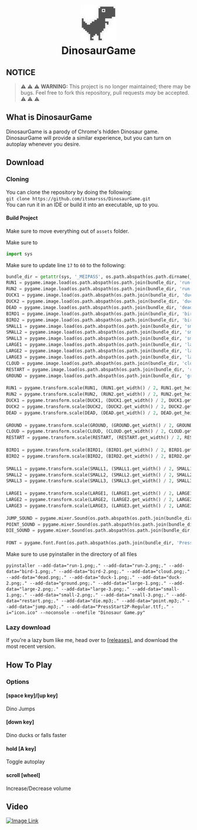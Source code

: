 <h1 align="center">
<img src="/assets/dead.png" alt="Icon" width="100" height="100">
<br>
DinosaurGame
<br>
</h1>

## NOTICE
> :warning: :warning: :warning: **WARNING:** This project is no longer maintained; there may be bugs. Feel free to fork this repository, pull requests *may* be accepted. :warning: :warning: :warning:

## What is DinosaurGame
DinosaurGame is a parody of Chrome's hidden Dinosaur game. DinosaurGame will provide a similar experience, but you can turn on autoplay whenever you desire.

## Download
### Cloning
You can clone the repository by doing the following:  
`git clone https://github.com/itsmarsss/DinosaurGame.git`  
You can run it in an IDE or build it into an executable, up to you.

#### Build Project
Make sure to move everything out of `assets` folder.

Make sure to 
```py
import sys
```

Make sure to update line `17` to `60` to the following:  
```py
bundle_dir = getattr(sys, '_MEIPASS', os.path.abspath(os.path.dirname(__file__)))
RUN1 = pygame.image.load(os.path.abspath(os.path.join(bundle_dir, 'run-1.png')))
RUN2 = pygame.image.load(os.path.abspath(os.path.join(bundle_dir, 'run-2.png')))
DUCK1 = pygame.image.load(os.path.abspath(os.path.join(bundle_dir, 'duck-1.png')))
DUCK2 = pygame.image.load(os.path.abspath(os.path.join(bundle_dir, 'duck-2.png')))
DEAD = pygame.image.load(os.path.abspath(os.path.join(bundle_dir, 'dead.png')))
BIRD1 = pygame.image.load(os.path.abspath(os.path.join(bundle_dir, 'bird-1.png')))
BIRD2 = pygame.image.load(os.path.abspath(os.path.join(bundle_dir, 'bird-2.png')))
SMALL1 = pygame.image.load(os.path.abspath(os.path.join(bundle_dir, 'small-1.png')))
SMALL2 = pygame.image.load(os.path.abspath(os.path.join(bundle_dir, 'small-2.png')))
SMALL3 = pygame.image.load(os.path.abspath(os.path.join(bundle_dir, 'small-3.png')))
LARGE1 = pygame.image.load(os.path.abspath(os.path.join(bundle_dir, 'large-1.png')))
LARGE2 = pygame.image.load(os.path.abspath(os.path.join(bundle_dir, 'large-2.png')))
LARGE3 = pygame.image.load(os.path.abspath(os.path.join(bundle_dir, 'large-3.png')))
CLOUD = pygame.image.load(os.path.abspath(os.path.join(bundle_dir, 'cloud.png')))
RESTART = pygame.image.load(os.path.abspath(os.path.join(bundle_dir, 'restart.png')))
GROUND = pygame.image.load(os.path.abspath(os.path.join(bundle_dir, 'ground.png')))

RUN1 = pygame.transform.scale(RUN1, (RUN1.get_width() / 2, RUN1.get_height() / 2))
RUN2 = pygame.transform.scale(RUN2, (RUN2.get_width() / 2, RUN2.get_height() / 2))
DUCK1 = pygame.transform.scale(DUCK1, (DUCK1.get_width() / 2, DUCK1.get_height() / 2))
DUCK2 = pygame.transform.scale(DUCK2, (DUCK2.get_width() / 2, DUCK2.get_height() / 2))
DEAD = pygame.transform.scale(DEAD, (DEAD.get_width() / 2, DEAD.get_height() / 2))

GROUND = pygame.transform.scale(GROUND, (GROUND.get_width() / 2, GROUND.get_height() / 2))
CLOUD = pygame.transform.scale(CLOUD, (CLOUD.get_width() / 2, CLOUD.get_height() / 2))
RESTART = pygame.transform.scale(RESTART, (RESTART.get_width() / 2, RESTART.get_height() / 2))

BIRD1 = pygame.transform.scale(BIRD1, (BIRD1.get_width() / 2, BIRD1.get_height() / 2))
BIRD2 = pygame.transform.scale(BIRD2, (BIRD2.get_width() / 2, BIRD2.get_height() / 2))

SMALL1 = pygame.transform.scale(SMALL1, (SMALL1.get_width() / 2, SMALL1.get_height() / 2))
SMALL2 = pygame.transform.scale(SMALL2, (SMALL2.get_width() / 2, SMALL2.get_height() / 2))
SMALL3 = pygame.transform.scale(SMALL3, (SMALL3.get_width() / 2, SMALL3.get_height() / 2))

LARGE1 = pygame.transform.scale(LARGE1, (LARGE1.get_width() / 2, LARGE1.get_height() / 2))
LARGE2 = pygame.transform.scale(LARGE2, (LARGE2.get_width() / 2, LARGE2.get_height() / 2))
LARGE3 = pygame.transform.scale(LARGE3, (LARGE3.get_width() / 2, LARGE3.get_height() / 2))

JUMP_SOUND = pygame.mixer.Sound(os.path.abspath(os.path.join(bundle_dir, 'jump.mp3')))
POINT_SOUND = pygame.mixer.Sound(os.path.abspath(os.path.join(bundle_dir, 'point.mp3')))
DIE_SOUND = pygame.mixer.Sound(os.path.abspath(os.path.join(bundle_dir, 'die.mp3')))

FONT = pygame.font.Font(os.path.abspath(os.path.join(bundle_dir, 'PressStart2P-Regular.ttf')), 12)
```

Make sure to use pyinstaller in the directory of all files  
```
pyinstaller --add-data="run-1.png;." --add-data="run-2.png;." --add-data="bird-1.png;." --add-data="bird-2.png;." --add-data="cloud.png;." --add-data="dead.png;." --add-data="duck-1.png;." --add-data="duck-2.png;." --add-data="ground.png;." --add-data="large-1.png;." --add-data="large-2.png;." --add-data="large-3.png;." --add-data="small-1.png;." --add-data="small-2.png;." --add-data="small-3.png;." --add-data="restart.png;." --add-data="die.mp3;." --add-data="point.mp3;." --add-data="jump.mp3;." --add-data="PressStart2P-Regular.ttf;." -i="icon.ico" --noconsole --onefile "Dinosaur Game.py"
```


### Lazy download
If you're a lazy bum like me, head over to [[releases]](https://github.com/itsmarsss/DinosaurGame/releases), and download the most recent version.

## How To Play
### Options
#### [space key]/[up key]
Dino Jumps
#### [down key]
Dino ducks or falls faster
#### hold [A key]
Toggle autoplay
#### scroll [wheel]
Increase/Decrease volume

## Video
[![Image Link](https://img.youtube.com/vi/Skjqo79CroU/maxresdefault.jpg)](https://www.youtube.com/watch?v=Skjqo79CroU)
